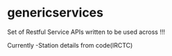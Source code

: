 genericservices
===============

Set of Restful Service APIs written to be used across !!!

Currently
  -Station details from code(IRCTC)


